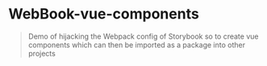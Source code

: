 # WebBook-vue-components

> Demo of hijacking the Webpack config of Storybook so to create vue components which can then be imported as a package into other projects
